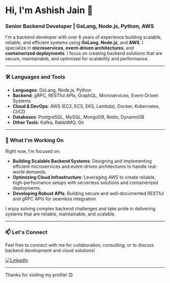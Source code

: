 # Hi, I'm Ashish Jain 👋

### Senior Backend Developer | GoLang, Node.js, Python, AWS

I'm a backend developer with over 6 years of experience building scalable, reliable, and efficient systems using **GoLang**, **Node.js**, and **AWS**. I specialize in **microservices**, **event-driven architectures**, and **containerized deployments**. I focus on creating backend solutions that are secure, maintainable, and optimized for scalability and performance.

***


### 🛠️ Languages and Tools

- **Languages**: GoLang, Node.js, Python
- **Backend**: gRPC, RESTful APIs, GraphQL, Microservices, Event-Driven Systems
- **Cloud & DevOps**: AWS (EC2, ECS, EKS, Lambda), Docker, Kubernetes, CI/CD
- **Databases**: PostgreSQL, MySQL, MongoDB, Redis, DynamoDB
- **Other Tools**: Kafka, RabbitMQ, Git

***


### 🚀 What I'm Working On

Right now, I’m focused on:

- **Building Scalable Backend Systems**: Designing and implementing efficient microservices and event-driven architectures to handle real-world demands.
- **Optimizing Cloud Infrastructure**: Leveraging AWS to create reliable, high-performance setups with serverless solutions and containerized deployments.
- **Developing Robust APIs**: Building secure and well-documented RESTful and gRPC APIs for seamless integration.

I enjoy solving complex backend challenges and take pride in delivering systems that are reliable, maintainable, and scalable.

***


### 📫 Let's Connect

Feel free to connect with me for collaboration, consulting, or to discuss backend development and cloud solutions!

[![LinkedIn](https://img.shields.io/badge/LinkedIn-Ashish_Jain-blue?style=flat\&logo=linkedin)](https://www.linkedin.com/in/ashish-jain-dev/)

***

Thanks for visiting my profile! 😊
